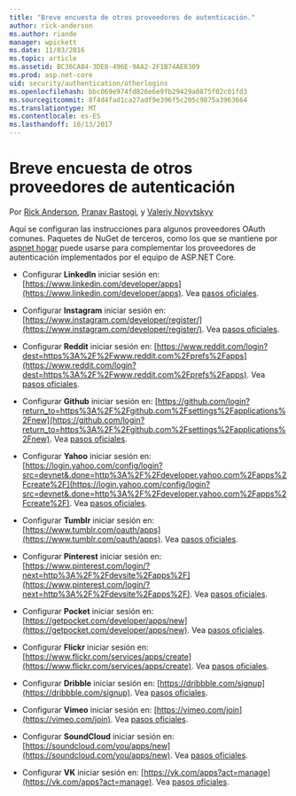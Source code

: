 ```yaml
---
title: "Breve encuesta de otros proveedores de autenticación."
author: rick-anderson
ms.author: riande
manager: wpickett
ms.date: 11/03/2016
ms.topic: article
ms.assetid: BC36CA84-3DE8-496E-9AA2-2F1B74AE8309
ms.prod: asp.net-core
uid: security/authentication/otherlogins
ms.openlocfilehash: bbc069e974fd826e6e9fb29429a0875f02c01fd3
ms.sourcegitcommit: 8f4d4fad1ca27adf9e396f5c205c9875a3963664
ms.translationtype: MT
ms.contentlocale: es-ES
ms.lasthandoff: 10/13/2017
---
```

# <a name="short-survey-of-other-authentication-providers"></a>Breve encuesta de otros proveedores de autenticación

<a name="security-authentication-other-logins"></a>

Por [Rick Anderson](https://twitter.com/RickAndMSFT), [Pranav Rastogi](https://github.com/rustd), y [Valeriy Novytskyy](https://github.com/01binary)

Aquí se configuran las instrucciones para algunos proveedores OAuth comunes. Paquetes de NuGet de terceros, como los que se mantiene por [aspnet hogar](https://www.nuget.org/packages?q=owners%3Aaspnet-contrib+title%3AOAuth) puede usarse para complementar los proveedores de autenticación implementados por el equipo de ASP.NET Core.

* Configurar **LinkedIn** iniciar sesión en: [https://www.linkedin.com/developer/apps](https://www.linkedin.com/developer/apps). Vea [pasos oficiales](https://developer.linkedin.com/docs/oauth2).

* Configurar **Instagram** iniciar sesión en: [https://www.instagram.com/developer/register/](https://www.instagram.com/developer/register/). Vea [pasos oficiales](https://www.instagram.com/developer/authentication/).

* Configurar **Reddit** iniciar sesión en: [https://www.reddit.com/login?dest=https%3A%2F%2Fwww.reddit.com%2Fprefs%2Fapps](https://www.reddit.com/login?dest=https%3A%2F%2Fwww.reddit.com%2Fprefs%2Fapps). Vea [pasos oficiales](https://github.com/reddit/reddit/wiki/OAuth2-Quick-Start-Example).

* Configurar **Github** iniciar sesión en: [https://github.com/login?return_to=https%3A%2F%2Fgithub.com%2Fsettings%2Fapplications%2Fnew](https://github.com/login?return_to=https%3A%2F%2Fgithub.com%2Fsettings%2Fapplications%2Fnew). Vea [pasos oficiales](https://developer.github.com/v3/oauth/).

* Configurar **Yahoo** iniciar sesión en: [https://login.yahoo.com/config/login?src=devnet&.done=http%3A%2F%2Fdeveloper.yahoo.com%2Fapps%2Fcreate%2F](https://login.yahoo.com/config/login?src=devnet&.done=http%3A%2F%2Fdeveloper.yahoo.com%2Fapps%2Fcreate%2F). Vea [pasos oficiales](https://developer.yahoo.com/bbauth/user.html).

* Configurar **Tumblr** iniciar sesión en: [https://www.tumblr.com/oauth/apps](https://www.tumblr.com/oauth/apps). Vea [pasos oficiales](https://www.tumblr.com/docs/api/v2#auth).

* Configurar **Pinterest** iniciar sesión en: [https://www.pinterest.com/login/?next=http%3A%2F%2Fdevsite%2Fapps%2F](https://www.pinterest.com/login/?next=http%3A%2F%2Fdevsite%2Fapps%2F). Vea [pasos oficiales](https://developers.pinterest.com/docs/api/overview/?).

* Configurar **Pocket** iniciar sesión en: [https://getpocket.com/developer/apps/new](https://getpocket.com/developer/apps/new). Vea [pasos oficiales](https://getpocket.com/developer/docs/authentication).

* Configurar **Flickr** iniciar sesión en: [https://www.flickr.com/services/apps/create](https://www.flickr.com/services/apps/create). Vea [pasos oficiales](https://www.flickr.com/services/api/auth.oauth.html).

* Configurar **Dribble** iniciar sesión en: [https://dribbble.com/signup](https://dribbble.com/signup). Vea [pasos oficiales](http://developer.dribbble.com/v1/oauth/).

* Configurar **Vimeo** iniciar sesión en: [https://vimeo.com/join](https://vimeo.com/join). Vea [pasos oficiales](https://developer.vimeo.com/api/authentication).

* Configurar **SoundCloud** iniciar sesión en: [https://soundcloud.com/you/apps/new](https://soundcloud.com/you/apps/new). Vea [pasos oficiales](https://developers.soundcloud.com/blog/we-love-oauth-2).

* Configurar **VK** iniciar sesión en: [https://vk.com/apps?act=manage](https://vk.com/apps?act=manage). Vea [pasos oficiales](https://vk.com/pages?oid=-17680044&p=Authorizing_Sites).
